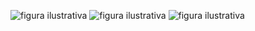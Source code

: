 ![figura ilustrativa](/Assets/images/Folha%20Questões_page-0001.jpg)
![figura ilustrativa](/Assets/images/Folha%20Questões_page-0002.jpg)
![figura ilustrativa](/Assets/images/Folha%20Questões_page-0003.jpg)
